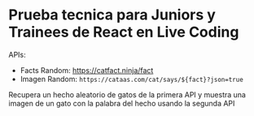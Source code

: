 # Prueba tecnica para Juniors y Trainees de React en Live Coding

APIs:
- Facts Random: https://catfact.ninja/fact
- Imagen Random: `https://cataas.com/cat/says/${fact}?json=true`

Recupera un hecho aleatorio de gatos de la primera API y muestra una imagen de un gato con la palabra del hecho usando la segunda API
